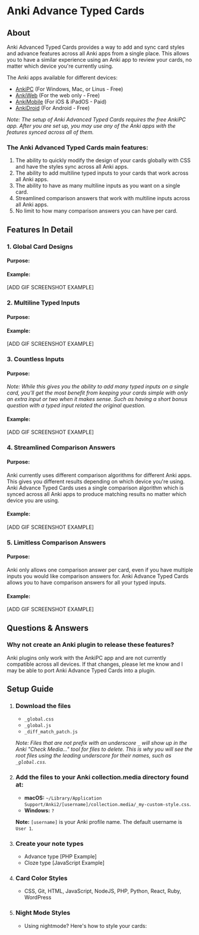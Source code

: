 # Anki Advance Typed Cards

## About

Anki Advanced Typed Cards provides a way to add and sync card styles and advance features across all Anki apps from a single place. This allows you to have a similar experience using an Anki app to review your cards, no matter which device you're currently using.

The Anki apps available for different devices:
- [AnkiPC](https://apps.ankiweb.net/) (For Windows, Mac, or Linus - Free)
- [AnkiWeb](https://ankiweb.net) (For the web only - Free)
- [AnkiMobile](https://itunes.apple.com/us/app/ankimobile-flashcards/id373493387) (For iOS & iPadOS - Paid)
- [AnkiDroid](https://play.google.com/store/apps/details?id=com.ichi2.anki) (For Android - Free)

*Note: The setup of Anki Advanced Typed Cards requires the free AnkiPC app. After you are set up, you may use any of the Anki apps with the features synced across all of them.*

### The Anki Advanced Typed Cards main features:
1. The ability to quickly modify the design of your cards globally with CSS and have the styles sync across all Anki apps.
2. The ability to add multiline typed inputs to your cards that work across all Anki apps.
3. The ability to have as many multiline inputs as you want on a single card.
4. Streamlined comparison answers that work with multiline inputs across all Anki apps.
5. No limit to how many comparison answers you can have per card.

## Features In Detail

### 1. Global Card Designs

#### Purpose:

#### Example:

[ADD GIF SCREENSHOT EXAMPLE]

### 2. Multiline Typed Inputs

#### Purpose:

#### Example:

[ADD GIF SCREENSHOT EXAMPLE]

### 3. Countless Inputs

#### Purpose:

*Note: While this gives you the ability to add many typed inputs on a single card, you'll get the most benefit from keeping your cards simple with only an extra input or two when it makes sense. Such as having a short bonus question with a typed input related the original question.*

#### Example:

[ADD GIF SCREENSHOT EXAMPLE]

### 4. Streamlined Comparison Answers

#### Purpose:

Anki currently uses different comparison algorithms for different Anki apps. This gives you different results depending on which device you're using. Anki Advance Typed Cards uses a single comparison algorithm which is synced across all Anki apps to produce matching results no matter which device you are using.

#### Example:

[ADD GIF SCREENSHOT EXAMPLE]

### 5. Limitless Comparison Answers

#### Purpose:

Anki only allows one comparison answer per card, even if you have multiple inputs you would like comparison answers for. Anki Advance Typed Cards allows you to have comparison answers for all your typed inputs.

#### Example:

[ADD GIF SCREENSHOT EXAMPLE]

## Questions & Answers

### Why not create an Anki plugin to release these features?

Anki plugins only work with the AnkiPC app and are not currently compatible across all devices. If that changes, please let me know and I may be able to port Anki Advance Typed Cards into a plugin.

## Setup Guide

1. ### Download the files
    - `_global.css`
    - `_global.js`
    - `_diff_match_patch.js`

    *Note: Files that are not prefix with an underscore `_` will show up in the Anki "Check Media..." tool for files to delete. This is why you will see the root files using the leading underscore for their names, such as `_global.css`.*

2. ### Add the files to your Anki collection.media directory found at:
    - __macOS:__ `~/Library/Application Support/Anki2/[username]/collection.media/_my-custom-style.css`.
    - __Windows:__ `?`

    **Note:** `[username]` is your Anki profile name. The default username is `User 1`.

3. ### Create your note types
    - Advance type [PHP Example]
    - Cloze type [JavaScript Example]

4. ### Card Color Styles
    - CSS, Git, HTML, JavaScript, NodeJS, PHP, Python, React, Ruby, WordPress

5. ###  Night Mode Styles
    - Using nightmode? Here's how to style your cards:





